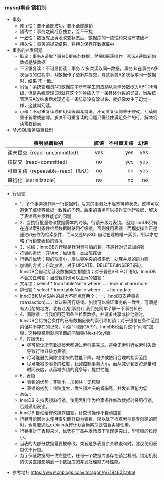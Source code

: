 
 ### mysql事务 锁机制
* 事务
	* 原子性：要不全部成功，要不全部撤销
	* 隔离性：事务之间相互独立，互不干扰
	* 一致性：数据库正确地改变状态后，数据库的一致性约束没有被破坏
	* 持久性：事务的提交结果，将持久保存在数据库中
* 事务的并发问题
	* 脏读：事务A读取了事务B更新的数据，然后B回滚操作，那么A读取到的数据是脏数据
	* 不可重复读：不可重复读：事务 A 多次读取同一数据，事务 B 在事务A多次读取的过程中，对数据作了更新并提交，导致事务A多次读取同一数据时，结果 不一致。
	* 幻读：系统管理员A将数据库中所有学生的成绩从具体分数改为ABCDE等级，但是系统管理员B就在这个时候插入了一条具体分数的记录，当系统管理员A改结束后发现还有一条记录没有改过来，就好像发生了幻觉一样，这就叫幻读。
	* 小结：不可重复读的和幻读很容易混淆，不可重复读侧重于修改，幻读侧重于新增或删除。解决不可重复读的问题只需锁住满足条件的行，解决幻读需要锁表
* MySQL事务隔离级别

| 事务隔离级别   |      脏读      |  不可重复读 |幻读|
|----------|:-------------:|------:|------:|
| 读未提交（read-uncommitted） | yes | yes |yes |
| 读提交（read-committed） | no | yes |yes |
| 可重复读（repeatable-read）(默认) | no | no |yes |
| 串行化（serializable） | no | no |no |	 

* 行级锁
	* 1、多个事务操作同一行数据时，后来的事务处于阻塞等待状态。这样可以避免了脏读等数据一致性的问题。后来的事务可以操作其他行数据，解决了表锁高并发性能低的问题
	* 2、当执行批量修改数据脚本的时候，行锁升级为表锁。因为InnoDB只有在通过索引条件检索数据时使用行级锁，否则使用表锁！而模拟操作正是通过id去作为检索条件，而id又是MySQL自动创建的唯一索引，所以才忽略了行锁变表锁的情况
	* 3、总结：InnoDB的行锁是针对索引加的锁，不是针对记录加的锁
	* 行锁的劣势：开销大；加锁慢；会出现死锁
	* 行锁的优势：锁的粒度小，发生锁冲突的概率低；处理并发的能力强
	* 加锁的方式：自动加锁。对于UPDATE、DELETE和INSERT语句，InnoDB会自动给涉及数据集加排他锁；对于普通SELECT语句，InnoDB不会加任何锁；当然我们也可以显示的加锁：
	* 共享锁：select * from tableName where ... + lock in share more
	* 排他锁：select * from tableName where ... + for update
	* InnoDB和MyISAM的最大不同点有两个：一，InnoDB支持事务(transaction)二，默认采用行级锁。加锁可以保证事务的一致性，可谓是有人(锁)的地方，就有江湖(事务)；我们先简单了解一下事务知识
	* 4、间隙锁：当我们用范围条件检索数据，并请求共享或排他锁时，InnoDB会给符合条件的已有数据记录的索引项加锁；对于键值在条件范围内但并不存在的记录，叫做"间隙(GAP)"。InnoDB也会对这个"间隙"加锁，这种锁机制就是所谓的间隙锁(Next-Key锁)
	* 5、行锁优化
		*  尽可能让所有数据检索都通过索引来完成，避免无索引行或索引失效导致行锁升级为表锁。
		*  尽可能避免间隙锁带来的性能下降，减少或使用合理的检索范围
		*  尽可能减少事务的粒度，比如控制事务大小，而从减少锁定资源量和时间长度，从而减少锁的竞争等，提供性能 
	* 6、表锁
		* 表锁的优势：开销小；加锁快；无死锁
		* 表锁的劣势：锁粒度大，发生锁冲突的概率高，并发处理能力低
	* 总结：
	* InnoDB 支持表锁和行锁，使用索引作为检索条件修改数据时采用行锁，否则采用表锁。
	* InnoDB 自动给修改操作加锁，给查询操作不自动加锁
	* 行锁可能因为未使用索引而升级为表锁，所以除了检查索引是否创建的同时，也需要通过explain执行计划查询索引是否被实际使用。
	* 行锁相对于表锁来说，优势在于高并发场景下表现更突出，毕竟锁的粒度小。
	* 当表的大部分数据需要被修改，或者是多表复杂关联查询时，建议使用表锁优于行锁。
	* 为了保证数据的一致完整性，任何一个数据库都存在锁定机制。锁定机制的优劣直接影响到一个数据库的并发处理能力和性能。

* 参考地址:https://www.cnblogs.com/itdragon/p/8194622.html

 
	
	
	
	
	
	
	
	
	
	
	
	